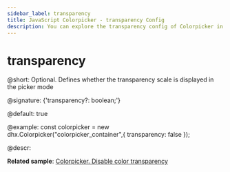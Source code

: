 ```yaml
---
sidebar_label: transparency
title: JavaScript Colorpicker - transparency Config 
description: You can explore the transparency config of Colorpicker in the documentation of the DHTMLX JavaScript UI library. Browse developer guides and API reference, try out code examples and live demos, and download a free 30-day evaluation version of DHTMLX Suite.
---
```


# transparency

@short: Optional. Defines whether the transparency scale is displayed in the picker mode

@signature: {'transparency?: boolean;'}

@default: true

@example:
const colorpicker = new dhx.Colorpicker("colorpicker_container",{
	transparency: false
});

@descr: 

**Related sample**: [Colorpicker. Disable color transparency](https://snippet.dhtmlx.com/ewgu0aps)


